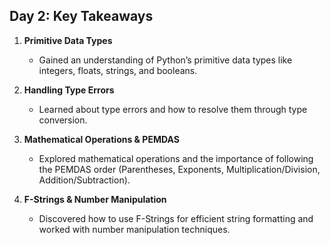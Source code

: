 ## Day 2: Key Takeaways

1. **Primitive Data Types**  
   - Gained an understanding of Python’s primitive data types like integers, floats, strings, and booleans.

2. **Handling Type Errors**  
   - Learned about type errors and how to resolve them through type conversion.

3. **Mathematical Operations & PEMDAS**  
   - Explored mathematical operations and the importance of following the PEMDAS order (Parentheses, Exponents, Multiplication/Division, Addition/Subtraction).

4. **F-Strings & Number Manipulation**  
   - Discovered how to use F-Strings for efficient string formatting and worked with number manipulation techniques.